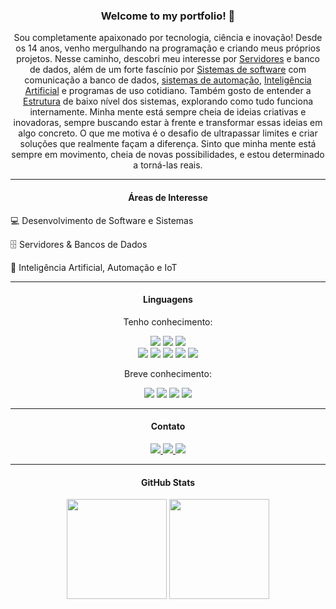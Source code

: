 <!-- TITLE -->

<h3 align="center">Welcome to my portfolio! 👋</h3>

<!-- DESCRIPTION -->  

<p align="center">Sou completamente apaixonado por tecnologia, ciência e inovação! Desde os 14 anos, venho mergulhando na programação e criando meus próprios projetos. Nesse caminho, descobri meu interesse por <a href="https://pt.wikipedia.org/wiki/Servidor">Servidores</a> e banco de dados, além de um forte fascínio por <a href="https://pt.wikipedia.org/wiki/Software">Sistemas de software</a> com comunicação a banco de dados, <a href="https://pt.wikipedia.org/wiki/Automação">sistemas de automação</a>, <a href="https://pt.wikipedia.org/wiki/Inteligência_artificial">Inteligência Artificial</a> e programas de uso cotidiano. Também gosto de entender a <a href="https://pt.wikipedia.org/wiki/Estrutura">Estrutura</a> de baixo nível dos sistemas, explorando como tudo funciona internamente. Minha mente está sempre cheia de ideias criativas e inovadoras, sempre buscando estar à frente e transformar essas ideias em algo concreto. O que me motiva é o desafio de ultrapassar limites e criar soluções que realmente façam a diferença. Sinto que minha mente está sempre em movimento, cheia de novas possibilidades, e estou determinado a torná-las reais.</p>  

---

<!-- INFO -->

<h4 align="center">Áreas de Interesse</h4>
<p align="center">
    <p>💻 Desenvolvimento de Software e Sistemas</p>
    <p>🗄️ Servidores & Bancos de Dados</p>
    <p>🤖 Inteligência Artificial, Automação e IoT</p>
</p>

---

<!-- LINGUAGENS -->

<h4 align="center">Linguagens</h4>

<p align="center">Tenho conhecimento:</p>
<p align="center">
    <img src="https://img.shields.io/badge/C-626EBF?style=for-the-badge" />
    <img src="https://img.shields.io/badge/C++-679DD6?style=for-the-badge" />
    <img src="https://img.shields.io/badge/Java-E25040?style=for-the-badge" /><br>
    <img src="https://img.shields.io/badge/HTML5-DF4026?style=for-the-badge" />
    <img src="https://img.shields.io/badge/CSS3-0864AD?style=for-the-badge" />
    <img src="https://img.shields.io/badge/JavaScript-FFDF00?style=for-the-badge" />
    <img src="https://img.shields.io/badge/SQL-0B2539?style=for-the-badge" />
    <img src="https://img.shields.io/badge/MySQL-E48F08?style=for-the-badge" />
</p>

<p align="center">Breve conhecimento:</p>
<p align="center">
    <img src="https://img.shields.io/badge/Assembly-FFFFFF?style=for-the-badge" />
    <img src="https://img.shields.io/badge/CSharp-A67ADC?style=for-the-badge" />
    <img src="https://img.shields.io/badge/Python-FFD347?style=for-the-badge" />
    <img src="https://img.shields.io/badge/Batch-2C2C2C?style=for-the-badge" />
</p>

---

<!-- CONTACTS -->

<h4 align="center">Contato</h4>
<p align="center">
    <a href="https://api.whatsapp.com/send?phone=5519989437565&text=Eu%20vim%20pelo%20GitHub!" target="_blank">
        <img src="https://img.shields.io/badge/WhatsApp-25D366?style=for-the-badge&logo=whatsapp&logoColor=white" />
    </a>
    <a href="https://www.linkedin.com/in/jeferson-ferretti-moreira-096521214/" target="_blank">
        <img src="https://img.shields.io/badge/LinkedIn-0077B5?style=for-the-badge&logo=linkedin&logoColor=white" />
    </a>
    <a href="mailto:jeferson.ferretti2004@gmail.com" target="_blank">
        <img src="https://img.shields.io/badge/Gmail-D14836?style=for-the-badge&logo=gmail&logoColor=white" />
    </a>
</p>

---

<!-- GITHUB-STATS -->

<h4 align="center">GitHub Stats</h4>
<p align="center">
    <img height="160" src="https://github-readme-stats.vercel.app/api?username=jefreemore&show_icons=true&theme=tokyonight&locale=pt-br" />
    <img height="160" src="https://github-readme-stats.vercel.app/api/top-langs/?username=jefreemore&theme=tokyonight&layout=compact&langs_count=6" />
</p>
